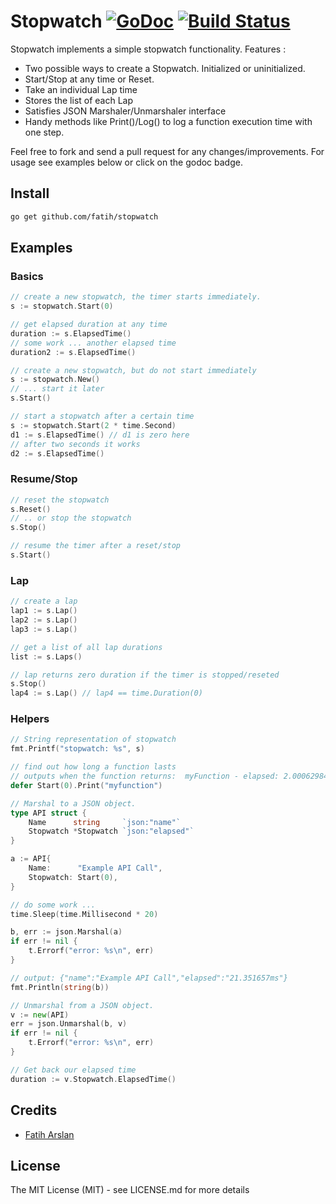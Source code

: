 # Stopwatch [![GoDoc](https://godoc.org/github.com/fatih/stopwatch?status.svg)](http://godoc.org/github.com/fatih/stopwatch) [![Build Status](https://travis-ci.org/fatih/stopwatch.svg)](https://travis-ci.org/fatih/stopwatch)

Stopwatch implements a simple stopwatch functionality. Features :

* Two possible ways to create a Stopwatch. Initialized or uninitialized.
* Start/Stop at any time or Reset.
* Take an individual Lap time
* Stores the list of each Lap
* Satisfies JSON Marshaler/Unmarshaler interface
* Handy methods like Print()/Log() to log a function execution time with one step.

Feel free to fork and send a pull request for any
changes/improvements. For usage see examples below or click on the godoc
badge.

## Install

```bash
go get github.com/fatih/stopwatch
```

## Examples

### Basics

```go
// create a new stopwatch, the timer starts immediately.
s := stopwatch.Start(0)

// get elapsed duration at any time
duration := s.ElapsedTime()
// some work ... another elapsed time
duration2 := s.ElapsedTime()

// create a new stopwatch, but do not start immediately
s := stopwatch.New()
// ... start it later
s.Start()

// start a stopwatch after a certain time
s := stopwatch.Start(2 * time.Second)
d1 := s.ElapsedTime() // d1 is zero here
// after two seconds it works
d2 := s.ElapsedTime()
```

### Resume/Stop

```go
// reset the stopwatch
s.Reset()
// .. or stop the stopwatch
s.Stop()

// resume the timer after a reset/stop
s.Start()
```

### Lap

```go
// create a lap
lap1 := s.Lap()
lap2 := s.Lap()
lap3 := s.Lap()

// get a list of all lap durations
list := s.Laps()

// lap returns zero duration if the timer is stopped/reseted
s.Stop()
lap4 := s.Lap() // lap4 == time.Duration(0)
```

### Helpers
```go
// String representation of stopwatch
fmt.Printf("stopwatch: %s", s)

// find out how long a function lasts
// outputs when the function returns:  myFunction - elapsed: 2.000629842s
defer Start(0).Print("myfunction")

// Marshal to a JSON object.
type API struct {
    Name      string     `json:"name"`
    Stopwatch *Stopwatch `json:"elapsed"`
}

a := API{
    Name:      "Example API Call",
    Stopwatch: Start(0),
}

// do some work ...
time.Sleep(time.Millisecond * 20)

b, err := json.Marshal(a)
if err != nil {
    t.Errorf("error: %s\n", err)
}

// output: {"name":"Example API Call","elapsed":"21.351657ms"}
fmt.Println(string(b))

// Unmarshal from a JSON object.
v := new(API)
err = json.Unmarshal(b, v)
if err != nil {
    t.Errorf("error: %s\n", err)
}

// Get back our elapsed time
duration := v.Stopwatch.ElapsedTime()
```

## Credits

 * [Fatih Arslan](https://github.com/fatih)

## License

The MIT License (MIT) - see LICENSE.md for more details
